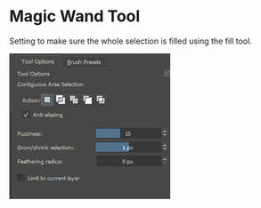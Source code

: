 # Magic Wand Tool

Setting to make sure the whole selection is filled using the fill tool.

![](../.gitbook/assets/image%20%28124%29.png)

